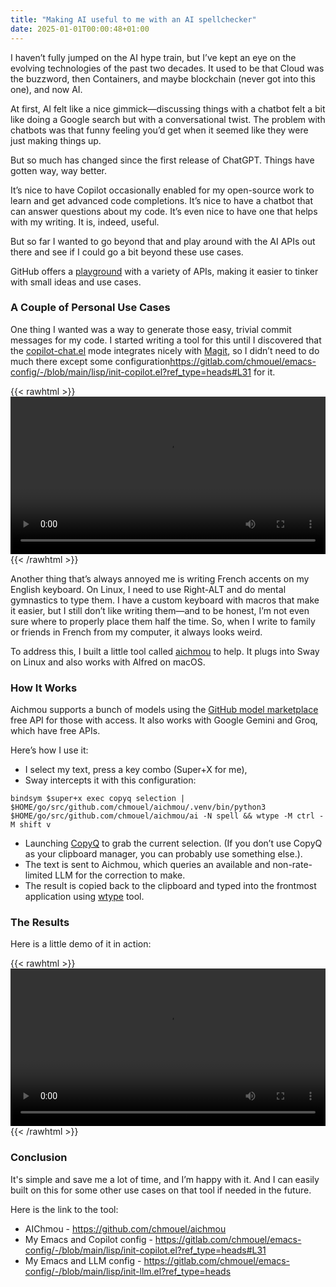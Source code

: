 ```yaml
---
title: "Making AI useful to me with an AI spellchecker"
date: 2025-01-01T00:00:48+01:00
---
```


I haven’t fully jumped on the AI hype train, but I’ve kept an eye on the
evolving technologies of the past two decades. It used to be that Cloud was the
buzzword, then Containers, and maybe blockchain (never got into this one), and
now AI.

At first, AI felt like a nice gimmick—discussing things with a chatbot felt a
bit like doing a Google search but with a conversational twist. The problem with
chatbots was that funny feeling you’d get when it seemed like they were just
making things up.

But so much has changed since the first release of ChatGPT. Things have gotten
way, way better.

It’s nice to have Copilot occasionally enabled for my open-source work to learn
and get advanced code completions. It’s nice to have a chatbot that can answer
questions about my code. It’s even nice to have one that helps with my
writing. It is, indeed, useful.

But so far I wanted to go beyond that and play around with the AI APIs out there
and see if I could go a bit beyond these use cases.

GitHub offers a [playground](https://github.com/marketplace/models) with a
variety of APIs, making it easier to tinker with small ideas and use cases.

### A Couple of Personal Use Cases

One thing I wanted was a way to generate those easy, trivial commit messages for
my code. I started writing a tool for this until I discovered that the
[copilot-chat.el](https://github.com/chep/copilot-chat.el?tab=readme-ov-file#magit-commits)
mode integrates nicely with
[Magit](https://github.com/chep/copilot-chat.el?tab=readme-ov-file#magit-commits),
so I didn’t need to do much there except some
configuration<https://gitlab.com/chmouel/emacs-config/-/blob/main/lisp/init-copilot.el?ref_type=heads#L31>
for it.

{{< rawhtml >}}
<video width=100% controls autoplay>
    <source src="https://github.com/user-attachments/assets/1f137a2e-c4cd-47a0-8f70-e6a7685c7b4f">
    Your browser does not support the video tag.
</video>
{{< /rawhtml >}}

Another thing that’s always annoyed me is writing French accents on my English
keyboard. On Linux, I need to use Right-ALT and do mental gymnastics to type
them. I have a custom keyboard with macros that make it easier, but I still
don’t like writing them—and to be honest, I’m not even sure where to properly
place them half the time. So, when I write to family or friends in French from
my computer, it always looks weird.

To address this, I built a little tool called
[aichmou](https://github.com/chmouel/aichmou) to help. It plugs into Sway on
Linux and also works with Alfred on macOS.

### How It Works

Aichmou supports a bunch of models using the [GitHub model
marketplace](https://github.com/marketplace/models) free API for those with
access. It also works with Google Gemini and Groq, which have free APIs.

Here’s how I use it:

- I select my text, press a key combo (Super+X for me),
- Sway intercepts it with this configuration:

```config
bindsym $super+x exec copyq selection | $HOME/go/src/github.com/chmouel/aichmou/.venv/bin/python3 $HOME/go/src/github.com/chmouel/aichmou/ai -N spell && wtype -M ctrl -M shift v
```

- Launching [CopyQ](https://hluk.github.io/CopyQ/) to grab the current
  selection. (If you don’t use CopyQ as your clipboard manager, you can probably
  use something else.).
- The text is sent to Aichmou, which queries an available and non-rate-limited
  LLM for the correction to make.
- The result is copied back to the clipboard and typed into the frontmost
  application using [wtype](https://github.com/atx/wtype) tool.

### The Results

Here is a little demo of it in action:

{{< rawhtml >}}
<video width=100% controls autoplay>
    <source src="https://github.com/user-attachments/assets/fa848c99-776d-42d3-9d1e-9bc68a42341e">
    Your browser does not support the video tag.
</video>
{{< /rawhtml >}}

### Conclusion

It's simple and save me a lot of time, and I’m happy with it. And I can easily built
on this for some other use cases on that tool if needed in the future.

Here is the link to the tool:

- AIChmou - <https://github.com/chmouel/aichmou>
- My Emacs and Copilot config - <https://gitlab.com/chmouel/emacs-config/-/blob/main/lisp/init-copilot.el?ref_type=heads#L31>
- My Emacs and LLM config - <https://gitlab.com/chmouel/emacs-config/-/blob/main/lisp/init-llm.el?ref_type=heads>
